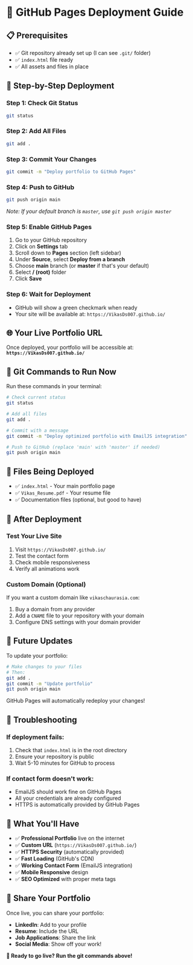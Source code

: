 # 🚀 **GitHub Pages Deployment Guide**

## 📋 **Prerequisites**
- ✅ Git repository already set up (I can see `.git/` folder)
- ✅ `index.html` file ready
- ✅ All assets and files in place

## 🔧 **Step-by-Step Deployment**

### **Step 1: Check Git Status**
```bash
git status
```

### **Step 2: Add All Files**
```bash
git add .
```

### **Step 3: Commit Your Changes**
```bash
git commit -m "Deploy portfolio to GitHub Pages"
```

### **Step 4: Push to GitHub**
```bash
git push origin main
```
*Note: If your default branch is `master`, use `git push origin master`*

### **Step 5: Enable GitHub Pages**
1. Go to your GitHub repository
2. Click on **Settings** tab
3. Scroll down to **Pages** section (left sidebar)
4. Under **Source**, select **Deploy from a branch**
5. Choose **main** branch (or **master** if that's your default)
6. Select **/ (root)** folder
7. Click **Save**

### **Step 6: Wait for Deployment**
- GitHub will show a green checkmark when ready
- Your site will be available at: `https://VikasDs007.github.io/`

## 🌐 **Your Live Portfolio URL**
Once deployed, your portfolio will be accessible at:
**`https://VikasDs007.github.io/`**

## 🔧 **Git Commands to Run Now**

Run these commands in your terminal:

```bash
# Check current status
git status

# Add all files
git add .

# Commit with a message
git commit -m "Deploy optimized portfolio with EmailJS integration"

# Push to GitHub (replace 'main' with 'master' if needed)
git push origin main
```

## 📁 **Files Being Deployed**
- ✅ `index.html` - Your main portfolio page
- ✅ `Vikas_Resume.pdf` - Your resume file
- ✅ Documentation files (optional, but good to have)

## 🎯 **After Deployment**

### **Test Your Live Site**
1. Visit `https://VikasDs007.github.io/`
2. Test the contact form
3. Check mobile responsiveness
4. Verify all animations work

### **Custom Domain (Optional)**
If you want a custom domain like `vikaschaurasia.com`:
1. Buy a domain from any provider
2. Add a `CNAME` file to your repository with your domain
3. Configure DNS settings with your domain provider

## 🔄 **Future Updates**

To update your portfolio:
```bash
# Make changes to your files
# Then:
git add .
git commit -m "Update portfolio"
git push origin main
```

GitHub Pages will automatically redeploy your changes!

## 🚨 **Troubleshooting**

### **If deployment fails:**
1. Check that `index.html` is in the root directory
2. Ensure your repository is public
3. Wait 5-10 minutes for GitHub to process

### **If contact form doesn't work:**
- EmailJS should work fine on GitHub Pages
- All your credentials are already configured
- HTTPS is automatically provided by GitHub Pages

## 🎉 **What You'll Have**

- ✅ **Professional Portfolio** live on the internet
- ✅ **Custom URL** (`https://VikasDs007.github.io/`)
- ✅ **HTTPS Security** (automatically provided)
- ✅ **Fast Loading** (GitHub's CDN)
- ✅ **Working Contact Form** (EmailJS integration)
- ✅ **Mobile Responsive** design
- ✅ **SEO Optimized** with proper meta tags

## 🔗 **Share Your Portfolio**

Once live, you can share your portfolio:
- **LinkedIn**: Add to your profile
- **Resume**: Include the URL
- **Job Applications**: Share the link
- **Social Media**: Show off your work!

**🚀 Ready to go live? Run the git commands above!**